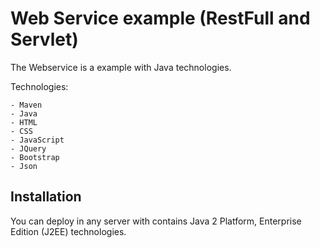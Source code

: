 # Web Service example (RestFull and Servlet)

The Webservice is a example with Java technologies.

Technologies:

```
- Maven
- Java
- HTML
- CSS
- JavaScript
- JQuery
- Bootstrap
- Json
```

## Installation 
You can deploy in any server with contains Java 2 Platform, Enterprise Edition (J2EE) technologies.
